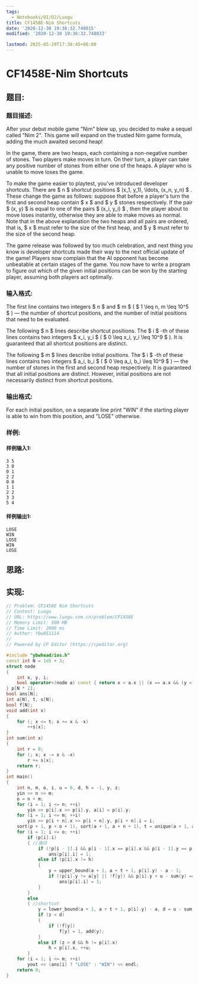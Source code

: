 ```yaml
---
tags: 
  - Notebooks/OI/OJ/Luogu
title: CF1458E-Nim Shortcuts
date: '2020-12-30 19:36:32.748015'
modified: '2020-12-30 19:36:32.748033'

lastmod: 2025-05-29T17:38:45+08:00
---
```

# CF1458E-Nim Shortcuts
## 题目:
### 题目描述:
After your debut mobile game "Nim" blew up, you decided to make a sequel called "Nim 2". This game will expand on the trusted Nim game formula, adding the much awaited second heap!

In the game, there are two heaps, each containing a non-negative number of stones. Two players make moves in turn. On their turn, a player can take any positive number of stones from either one of the heaps. A player who is unable to move loses the game.

To make the game easier to playtest, you've introduced developer shortcuts. There are $ n $ shortcut positions $ (x_1, y_1), \ldots, (x_n, y_n) $ . These change the game as follows: suppose that before a player's turn the first and second heap contain $ x $ and $ y $ stones respectively. If the pair $ (x, y) $ is equal to one of the pairs $ (x_i, y_i) $ , then the player about to move loses instantly, otherwise they are able to make moves as normal. Note that in the above explanation the two heaps and all pairs are ordered, that is, $ x $ must refer to the size of the first heap, and $ y $ must refer to the size of the second heap.

The game release was followed by too much celebration, and next thing you know is developer shortcuts made their way to the next official update of the game! Players now complain that the AI opponent has become unbeatable at certain stages of the game. You now have to write a program to figure out which of the given initial positions can be won by the starting player, assuming both players act optimally.
### 输入格式:
The first line contains two integers $ n $ and $ m $ ( $ 1 \leq n, m \leq 10^5 $ ) — the number of shortcut positions, and the number of initial positions that need to be evaluated.

The following $ n $ lines describe shortcut positions. The $ i $ -th of these lines contains two integers $ x_i, y_i $ ( $ 0 \leq x_i, y_i \leq 10^9 $ ). It is guaranteed that all shortcut positions are distinct.

The following $ m $ lines describe initial positions. The $ i $ -th of these lines contains two integers $ a_i, b_i $ ( $ 0 \leq a_i, b_i \leq 10^9 $ ) — the number of stones in the first and second heap respectively. It is guaranteed that all initial positions are distinct. However, initial positions are not necessarily distinct from shortcut positions.
### 输出格式:
For each initial position, on a separate line print "WIN" if the starting player is able to win from this position, and "LOSE" otherwise.
### 样例:
#### 样例输入1:
```
3 5
3 0
0 1
2 2
0 0
1 1
2 2
3 3
5 4
```
#### 样例输出1:
```
LOSE
WIN
LOSE
WIN
LOSE
```
## 思路:

## 实现:
```cpp
// Problem: CF1458E Nim Shortcuts
// Contest: Luogu
// URL: https://www.luogu.com.cn/problem/CF1458E
// Memory Limit: 500 MB
// Time Limit: 2000 ms
// Author: Ybw051114
//
// Powered by CP Editor (https://cpeditor.org)

#include "ybwhead/ios.h"
const int N = 1e5 + 3;
struct node
{
    int x, y, i;
    bool operator<(node a) const { return x < a.x || (x == a.x && (y < a.y || (y == a.y && i < a.i))); }
} p[N * 2];
bool ans[N];
int a[N], t, s[N];
bool f[N];
void add(int x)
{
    for (; x <= t; x += x & -x)
        ++s[x];
}
int sum(int x)
{
    int r = 0;
    for (; x; x -= x & -x)
        r += s[x];
    return r;
}
int main()
{
    int n, m, o, i, u = 0, d, h = -1, y, z;
    yin >> n >> m;
    o = n + m;
    for (i = 1; i <= n; ++i)
        yin >> p[i].x >> p[i].y, a[i] = p[i].y;
    for (i = 1; i <= m; ++i)
        yin >> p[i + n].x >> p[i + n].y, p[i + n].i = i;
    sort(p + 1, p + o + 1), sort(a + 1, a + n + 1), t = unique(a + 1, a + n + 1) - a - 1;
    for (i = 1; i <= o; ++i)
        if (p[i].i)
        { //询问
            if (!p[i - 1].i && p[i - 1].x == p[i].x && p[i - 1].y == p[i].y)
                ans[p[i].i] = 1;
            else if (p[i].x != h)
            {
                y = upper_bound(a + 1, a + t + 1, p[i].y) - a - 1;
                if ((p[i].y != a[y] || !f[y]) && p[i].y + u - sum(y) == p[i].x)
                    ans[p[i].i] = 1;
            }
        }
        else
        { //shortcut
            y = lower_bound(a + 1, a + t + 1, p[i].y) - a, d = u - sum(y), z = p[i].x - p[i].y;
            if (z < d)
            {
                if (!f[y])
                    f[y] = 1, add(y);
            }
            else if (z > d && h != p[i].x)
                h = p[i].x, ++u;
        }
    for (i = 1; i <= m; ++i)
        yout << (ans[i] ? "LOSE" : "WIN") << endl;
    return 0;
}

```
